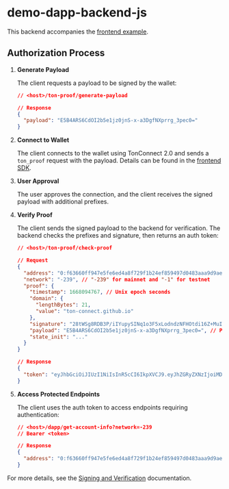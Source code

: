 # demo-dapp-backend-js

This backend accompanies the [frontend example](https://github.com/liketurbo/demo-dapp-with-backend).

## Authorization Process

1. **Generate Payload**

   The client requests a payload to be signed by the wallet:

   ```json
   // <host>/ton-proof/generate-payload

   // Response
   {
     "payload": "E5B4ARS6CdOI2b5e1jz0jnS-x-a3DgfNXprrg_3pec0="
   }
   ```

2. **Connect to Wallet**

   The client connects to the wallet using TonConnect 2.0 and sends a `ton_proof` request with the payload. Details can be found in the [frontend SDK](https://github.com/ton-connect/sdk/tree/main/packages/sdk).

3. **User Approval**

   The user approves the connection, and the client receives the signed payload with additional prefixes.

4. **Verify Proof**

   The client sends the signed payload to the backend for verification. The backend checks the prefixes and signature, then returns an auth token:

   ```json
   // <host>/ton-proof/check-proof

   // Request
   {
     "address": "0:f63660ff947e5fe6ed4a8f729f1b24ef859497d0483aaa9d9ae48414297c4e1b", // User's address
     "network": "-239", // "-239" for mainnet and "-1" for testnet
     "proof": {
       "timestamp": 1668094767, // Unix epoch seconds
       "domain": {
         "lengthBytes": 21,
         "value": "ton-connect.github.io"
       },
       "signature": "28tWSg8RDB3P/iIYupySINq1o3F5xLodndzNFHOtdi16Z+MuII8LAPnHLT3E6WTB27//qY4psU5Rf5/aJaIIAA==",
       "payload": "E5B4ARS6CdOI2b5e1jz0jnS-x-a3DgfNXprrg_3pec0=", // Payload from step 1
       "state_init": "..."
     }
   }

   // Response
   {
     "token": "eyJhbGciOiJIUzI1NiIsInR5cCI6IkpXVCJ9.eyJhZGRyZXNzIjoiMDpmNjM2NjBmZjk0N2U1ZmU2ZWQ0YThmNzI5ZjFiMjRlZjg1OTQ5N2QwNDgzYWFhOWQ5YWU0ODQxNDI5N2M0ZTFiIiwiZXhwIjoxNjY4MDk4NDkwfQ.13sg3Mgt2hT9_vChan3bmQkp_Wsigj9YjSoKABTsVGA"
   }
   ```

5. **Access Protected Endpoints**

   The client uses the auth token to access endpoints requiring authentication:

   ```json
   // <host>/dapp/get-account-info?network=-239
   // Bearer <token>

   // Response
   {
     "address": "0:f63660ff947e5fe6ed4a8f729f1b24ef859497d0483aaa9d9ae48414297c4e1b"
   }
   ```

For more details, see the [Signing and Verification](https://docs.ton.org/develop/dapps/ton-connect/sign) documentation.
